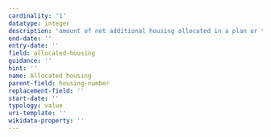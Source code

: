 ```yaml
---
cardinality: '1'
datatype: integer
description: 'amount of net additional housing allocated in a plan or to a site'
end-date: ''
entry-date: ''
field: allocated-housing 
guidance: ''
hint: ''
name: Allocated housing
parent-field: housing-number
replacement-field: ''
start-date: ''
typology: value
uri-template: ''
wikidata-property: ''
---
```

